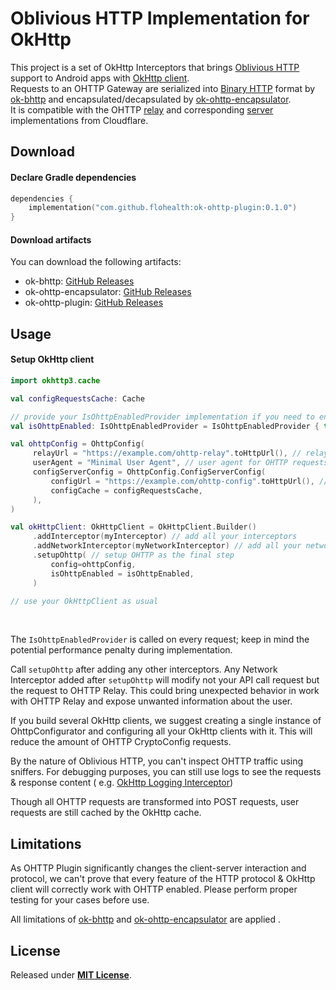 # Oblivious HTTP Implementation for OkHttp

This project is a set of OkHttp Interceptors that
brings [Oblivious HTTP](https://datatracker.ietf.org/doc/draft-ietf-ohai-ohttp/) support to Android apps
with [OkHttp client](https://github.com/square/okhttp). <br/>
Requests to an OHTTP Gateway are serialized into [Binary HTTP](https://datatracker.ietf.org/doc/rfc9292/) format
by [ok-bhttp](https://github.com/flohealth/ok-bhttp) and encapsulated/decapsulated
by [ok-ohttp-encapsulator](https://github.com/flohealth/ok-ohttp-encapsulator). <br />
It is compatible with the OHTTP [relay](https://github.com/cloudflare/privacy-gateway-relay) and
corresponding [server](https://github.com/cloudflare/privacy-gateway-server-go) implementations from Cloudflare. <br />

## Download

#### Declare Gradle dependencies
```kotlin
dependencies {
    implementation("com.github.flohealth:ok-ohttp-plugin:0.1.0")
}
```
#### Download artifacts
You can download the following artifacts: <br />
- ok-bhttp: [GitHub Releases](https://github.com/flohealth/ok-bhttp/releases) <br />
- ok-ohttp-encapsulator: [GitHub Releases](https://github.com/flohealth/ok-ohttp-encapsulator/releases) <br />
- ok-ohttp-plugin: [GitHub Releases](https://github.com/flohealth/ok-ohttp-plugin/releases) <br />

## Usage

#### Setup OkHttp client
```kotlin
import okhttp3.cache

val configRequestsCache: Cache

// provide your IsOhttpEnabledProvider implementation if you need to enable/disable OHTTP in runtime
val isOhttpEnabled: IsOhttpEnabledProvider = IsOhttpEnabledProvider { true }

val ohttpConfig = OhttpConfig(
     relayUrl = "https://example.com/ohttp-relay".toHttpUrl(), // relay server
     userAgent = "Minimal User Agent", // user agent for OHTTP requests to the relay server
     configServerConfig = OhttpConfig.ConfigServerConfig(
         configUrl = "https://example.com/ohttp-config".toHttpUrl(), // crypto config
         configCache = configRequestsCache,
     ),
)

val okHttpClient: OkHttpClient = OkHttpClient.Builder()
     .addInterceptor(myInterceptor) // add all your interceptors
     .addNetworkInterceptor(myNetworkInterceptor) // add all your network interceptors
     .setupOhttp( // setup OHTTP as the final step
         config=ohttpConfig,
         isOhttpEnabled = isOhttpEnabled,
     )

// use your OkHttpClient as usual
```

<br />

The `IsOhttpEnabledProvider` is called on every request; keep in mind the potential performance penalty during
implementation.

Call `setupOhttp` after adding any other interceptors.
Any Network Interceptor added after `setupOhttp` will modify not your API call request but the request to OHTTP Relay.
This could bring unexpected behavior in work with OHTTP Relay and expose unwanted information about the user.

If you build several OkHttp clients, we suggest creating a single instance of OhttpConfigurator and configuring all your
OkHttp clients with it.
This will reduce the amount of OHTTP CryptoConfig requests.

By the nature of Oblivious HTTP, you can't inspect OHTTP traffic using sniffers.
For debugging purposes, you can still use logs to see the requests & response content (
e.g. [OkHttp Logging Interceptor](https://github.com/square/okhttp/tree/master/okhttp-logging-interceptor))

Though all OHTTP requests are transformed into POST requests, user requests are still cached by the OkHttp cache.

## Limitations

As OHTTP Plugin significantly changes the client-server interaction and protocol, we can't prove that every feature of the HTTP protocol & OkHttp client will correctly work with OHTTP enabled.
Please perform proper testing for your cases before use.

All limitations of [ok-bhttp](https://github.com/flohealth/ok-bhttp) and [ok-ohttp-encapsulator](https://github.com/flohealth/ok-ohttp-encapsulator) are applied .

## License

Released under [**MIT License**](LICENSE.txt).
